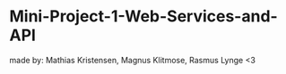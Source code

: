 # Mini-Project-1-Web-Services-and-API


made by: Mathias Kristensen, Magnus Klitmose, Rasmus Lynge <3
